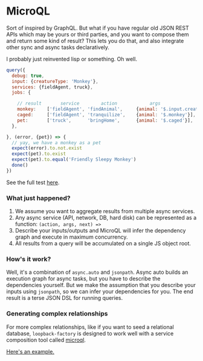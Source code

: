 # MicroQL

Sort of inspired by GraphQL.  But what if you have regular old JSON REST APIs which may be yours or third parties, and you want to compose them and return some kind of result?  This lets you do that, and also integrate other sync and async tasks declaratively.

I probably just reinvented lisp or something.  Oh well.

```js
query({
  debug: true,
  input: {creatureType: 'Monkey'},
  services: {fieldAgent, truck},
  jobs: {

    // result       service        action            args
    monkey:    ['fieldAgent', 'findAnimal',     {animal: '$.input.creatureType'}],
    caged:     ['fieldAgent', 'tranquilize',    {animal: '$.monkey'}],
    pet:       ['truck',      'bringHome',      {animal: '$.caged'}],
  },

}, (error, {pet}) => {
  // yay, we have a monkey as a pet
  expect(error).to.not.exist
  expect(pet).to.exist
  expect(pet).to.equal('Friendly Sleepy Monkey')
  done()
})
```

See the full test [here](test/series.js).

### What just happened?

1. We assume you want to aggregate results from multiple async services.
2. Any async service (API, network, DB, hard disk) can be represented as a function: `(action, args, next) =>`
3. Describe your inputs/outputs and MicroQL will infer the dependency graph and execute in maximum concurrency.
4. All results from a query will be accumulated on a single JS object root.

### How's it work?

Well, it's a combination of `async.auto` and `jsonpath`.  Async auto builds an execution graph for async tasks, but you have to describe the dependencies yourself.  But we make the assumption that you describe your inputs using `jsonpath`, so we can infer your dependencies for you.  The end result is a terse JSON DSL for running queries.

### Generating complex relationships

For more complex relationships, like if you want to seed a relational database, `loopback-factory` is designed to work well with a service composition tool called [microql](https://github.com/TorchlightSoftware/microql).

[Here's an example.](docs/microql-seed.md)

